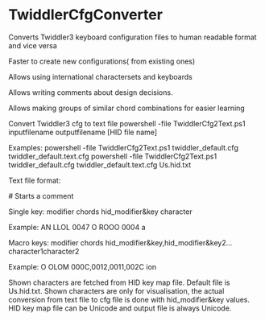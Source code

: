# TwiddlerCfgConverter
Converts Twiddler3 keyboard configuration files to human readable format and vice versa

Faster to create new configurations( from existing ones)

Allows using international charactersets and keyboards

Allows writing comments about design decisions. 

Allows making groups of similar chord combinations for easier learning

Convert Twiddler3 cfg to text file 
powershell -file TwiddlerCfg2Text.ps1 inputfilename outputfilename [HID file name]

Examples:
powershell -file TwiddlerCfg2Text.ps1 twiddler_default.cfg twiddler_default.text.cfg
powershell -file TwiddlerCfg2Text.ps1 twiddler_default.cfg twiddler_default.text.cfg Us.hid.txt

Text file format: 

\# 
Starts a comment

Single key: 
modifier chords hid_modifier&key character

Example:
  AN LLOL 0047 <ScrollLock>
   O ROOO 0004 a

Macro keys: 
modifier chords hid_modifier&key,hid_modifier&key2... character1character2

Example:
   O OLOM 000C,0012,0011,002C ion<Space>

Shown characters are fetched from HID key map file. Default file is Us.hid.txt.
Shown characters are only for visualisation, the actual conversion from text file to cfg file is done with hid_modifier&key values. 
HID key map file can be Unicode and output file is always Unicode. 

